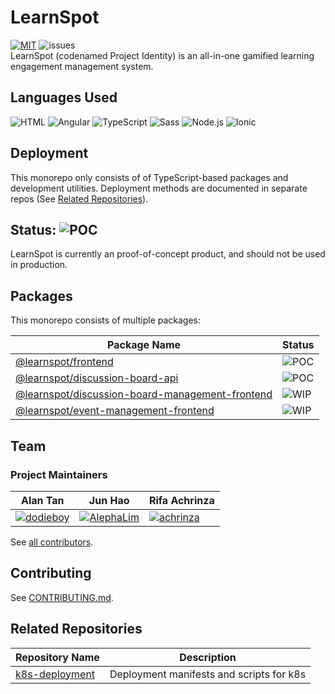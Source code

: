 # LearnSpot
[![MIT](https://img.shields.io/github/license/NP-Project-Identity/project-identity.svg)](LICENSE)
![issues](https://img.shields.io/github/issues/NP-Project-Identity/project-identity.svg)  
LearnSpot (codenamed Project Identity) is an all-in-one gamified learning engagement management system.

## Languages Used
![HTML](https://img.shields.io/badge/HTML-239120?style=for-the-badge&logo=html5&logoColor=white)
![Angular](https://img.shields.io/badge/Angular-DD0031?style=for-the-badge&logo=angular&logoColor=white)
![TypeScript](https://img.shields.io/badge/TypeScript-007ACC?style=for-the-badge&logo=typescript&logoColor=white)
![Sass](https://img.shields.io/badge/Sass-CC6699?style=for-the-badge&logo=sass&logoColor=white)
![Node.js](https://img.shields.io/badge/Node.js-43853D?style=for-the-badge&logo=node.js&logoColor=white)
![Ionic](https://img.shields.io/badge/Ionic-3880ff?style=for-the-badge&logo=Ionic&logoColor=white)

## Deployment

This monorepo only consists of of TypeScript-based packages and development utilities. Deployment methods are documented in separate repos (See [Related Repositories](#related-repositories)).

## Status: ![POC](https://img.shields.io/badge/Proof%20of%20Concept-blue)

LearnSpot is currently an proof-of-concept product, and should not be used in production.

## Packages

This monorepo consists of multiple packages:

| Package Name | Status
| - | -
| [@learnspot/frontend](frontend/README) | ![POC](https://img.shields.io/badge/Proof%20of%20Concept-blue)
| [@learnspot/discussion-board-api](packages/discussion-board-api) | ![POC](https://img.shields.io/badge/Proof%20of%20Concept-blue)
| [@learnspot/discussion-board-management-frontend](packages/discussion-board-management-frontend) | ![WIP](https://img.shields.io/badge/Work%20in%20Progress-yellow)
| [@learnspot/event-management-frontend](packages/event-management-frontend) | ![WIP](https://img.shields.io/badge/Work%20in%20Progress-yellow)

## Team

### Project Maintainers


| Alan Tan | Jun Hao | Rifa Achrinza |
| - | - | - |
| [![dodieboy]](https://github.com/dodieboy) | [![AlephaLim]](https://github.com/AlephaLim) | [![achrinza]](https://github.com/achirnza)|


See
[all contributors](https://github.com/NP-Project-Identity/project-identity/graphs/contributors).

## Contributing

See [CONTRIBUTING.md](CONTRIBUTING.md).

## Related Repositories

| Repository Name | Description
| - | -
| [k8s-deployment](https://github.com/NP-Project-Identity/k8s-deployment) | Deployment manifests and scripts for k8s


[dodieboy]: https://avatars.githubusercontent.com/u/9015764?v=4&s=60
[AlephaLim]: https://avatars.githubusercontent.com/u/51186021?v=4&s=60
[achrinza]: https://avatars.githubusercontent.com/u/25147899?v=4&s=60
